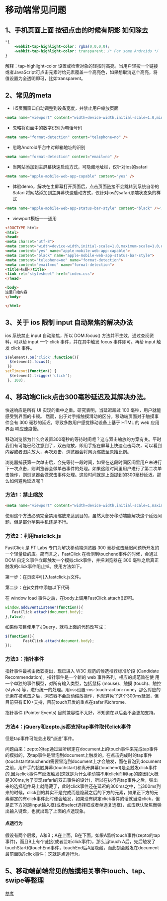 # 移动端常见问题
## 1、手机页面上面 按钮点击的时候有阴影 如何除去
```css
*{ 
    -webkit-tap-highlight-color: rgba(0,0,0,0);
    -webkit-tap-highlight-color: transparent; /* For some Androids */ 
}
```
解释：tap-highlight-color 设置或检索对象的轻按时高亮。当用户轻按一个链接或者JavaScript可点击元素时给元素覆盖一个高亮色，如果想取消这个高亮，将值设置为全透明即可，比如transparent。
  
## 2、常见的meta
* H5页面窗口自动调整到设备宽度，并禁止用户缩放页面
```html
<meta name="viewport" content="width=device-width,initial-scale=1.0,minimum-scale=1.0,maximum-scale=1.0,user-scalable=no" />
```
* 忽略将页面中的数字识别为电话号码
```html
<meta name="format-detection" content="telephone=no" />
```
* 忽略Android平台中对邮箱地址的识别
```html
<meta name="format-detection" content="email=no" />
```
* 当网站添加到主屏幕快速启动方式，可隐藏地址栏，仅针对ios的safari
```html
<meta name="apple-mobile-web-app-capable" content="yes" />
```

<!-- ios7.0版本以后，safari上已看不到效果 -->
* 体验demo，解决在主屏幕打开页面后，点击页面链接不会跳转到系统自带的Safari
将网站添加到主屏幕快速启动方式，仅针对ios的safari顶端状态条的样式
```html
<meta name="apple-mobile-web-app-status-bar-style" content="black" /><!-- 可选default、black、black-translucent -->
```
* viewport模板——通用
```html
<!DOCTYPE html>
<html>
<head>
<meta charset="utf-8">
<meta content="width=device-width,initial-scale=1.0,maximum-scale=1.0,user-scalable=no" name="viewport">
<meta content="yes" name="apple-mobile-web-app-capable">
<meta content="black" name="apple-mobile-web-app-status-bar-style">
<meta content="telephone=no" name="format-detection">
<meta content="email=no" name="format-detection">
<title>标题</title>
<link rel="stylesheet" href="index.css">
</head>

<body>
这里开始内容
</body>

</html>
```
## 3、关于 ios 限制 input 自动聚焦的解决办法
ios 系统禁止 input 自动聚焦，所以 DOM.focus() 方法并不生效，通过查阅资料，可以给 input 一个 click 事件，并在其中触发 focus 事件即可。再给 input 触发 click 事件。
```js
$(element).on('click',function(){
  $(element).focus();
 })
setTimeout(function() {
  $(element).trigger('click');
 }, 100);
 ```
## 4、移动端Click点击300毫秒延迟及其解决办法。
快速响应是所有 UI 实现的重中之重。研究表明，当延迟超过 100 毫秒，用户就能
感受到界面的卡顿。 然而，出于对手指触摸滑动的区分，移动端页面对于触摸事件会有 300 毫秒的延迟，导致多数用户感觉移动设备上基于 HTML 的 web 应用界面
响应速度慢。
 
移动浏览器为什么会设置300毫秒的等待时间呢？这与双击缩放的方案有关。平时我们有可能已经注意到了，双击缩放，即用手指在屏幕上快速点击两次，可以看到内容或者图片放大，再次双击，浏览器会将网页缩放至原始比例。
 
浏览器捕获第一次单击后，会先等待一段时间，如果在这段时间区间里用户未进行下一次点击，则浏览器会做单击事件的处理。如果这段时间里用户进行了第二次单击操作，则浏览器会做双击事件处理。这段时间就是上面提到的300毫秒延迟。那么如何避免延迟呢？

### 方法1：禁止缩放
```html
<meta name="viewport" content="width=device-width,initial-scale=1,maximum-scale=1,user-scalable=no">
```
使用这个方法必须完全禁用缩放来达到目的，虽然大部分移动端能解决这个延迟问题，但是部分苹果手机还是不行。

### 方法2：利用fastclick.js
FastClick 是 FT Labs 专门为解决移动端浏览器 300 毫秒点击延迟问题所开发的
一个轻量级的库。简而言之，FastClick 在检测到touchend事件的时候，会通过 DOM 自定义事件立即触发一个模拟click事件，并把浏览器在 300 毫秒之后真正触发的click事件阻止掉。使用方法如下。

第一步：在页面中引入fastclick.js文件。

第二步：在js文件中添加以下代码

在 window load 事件之后，在body上调用FastClick.attach()即可。
```js
window.addEventListener(function(){
   FastClick.attach(document.body);
},false);
```
如果你项目使用了JQuery，就将上面的代码改写成：
```js
$(function(){
		FastClick.attach(document.body);
});
```
### 方法3：指针事件
指针事件最初由微软提出，现已进入 W3C 规范的候选推荐标准阶段 (Candidate Recommendation)。指针事件是一个新的 web 事件系列，相应的规范旨在使
用一个单独的事件模型，对所有输入类型，包括鼠标 (mouse)、触摸 (touch)、触控 (stylus) 等，进行统一的处理。用css设置-ms-touch-action: none，那么对应的元素在被点击之后，浏览器不会启动缩放操作，也就避免了这个300ms延迟，但目前只有IE10+支持，目前touch开发的重点在safari和chrome.

指针事件 (Pointer Events) 目前兼容性不太好，不知道在以后会不会更加支持。
### 方法4：jQuery和zepto.js都支持tap事件取代click事件
但是tap事件可能会出现“点透”事件。

问题由来：zepto的tap通过监听绑定在document上的touch事件来完成tap事件的模拟的，及tap事件是冒泡到document上触发的。在点击完成时的tap事件(touchstart\touchend)需要冒泡到document上才会触发，而在冒泡到document之前，用户手的接触屏幕(touchstart)和离开屏幕(touchend)是会触发click事件的,因为click事件有延迟触发(这就是为什么移动端不用click而用tap的原因)(大概是300ms,为了实现safari的双击事件的设计)，所以在执行完tap事件之后，弹出来的选择组件马上就隐藏了，此时click事件还在延迟的300ms之中，当300ms到来的时候，click到的其实不是完成而是隐藏之后的下方的元素，如果正下方的元素绑定的有click事件此时便会触发，如果没有绑定click事件的话就当没click，但是正下方的是input输入框(或者select选择框或者单选复选框)，点击默认聚焦而弹出输入键盘，也就出现了上面的点透现象。

#### 点透行为
假设有两个层级，A和B；A在上面，B在下面。如果A监听touch事件(zepto的tap事件)，而且B上有个链接(或者监听click事件)，那么当touch A后，先后触发了touchStart和touchEnd事件，touchEnd后A层隐藏，而此刻会触发在document最前面B的click事件；这就是点透行为。
## 5、移动端前端常见的触摸相关事件touch、tap、swipe等整理
[参考](https://www.cnblogs.com/imwtr/p/5882166.html)